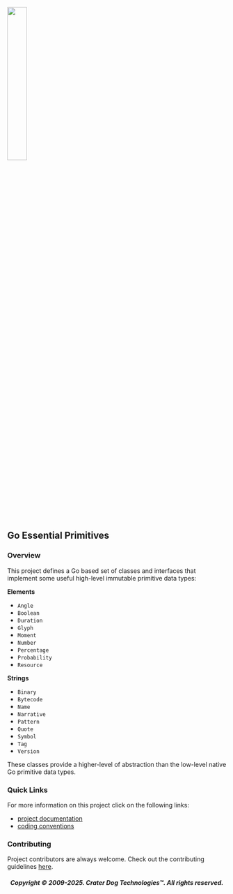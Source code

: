 [<img src="https://craterdog.com/images/CraterDog.png" width="30%">](https://craterdog.com)

## Go Essential Primitives

### Overview
This project defines a Go based set of classes and interfaces that implement
some useful high-level immutable primitive data types:

**Elements**
 * `Angle`
 * `Boolean`
 * `Duration`
 * `Glyph`
 * `Moment`
 * `Number`
 * `Percentage`
 * `Probability`
 * `Resource`

**Strings**
 * `Binary`
 * `Bytecode`
 * `Name`
 * `Narrative`
 * `Pattern`
 * `Quote`
 * `Symbol`
 * `Tag`
 * `Version`

These classes provide a higher-level of abstraction than the low-level native
Go primitive data types.

### Quick Links
For more information on this project click on the following links:
 * [project documentation](https://github.com/craterdog/go-essential-primitives/wiki)
 * [coding conventions](https://github.com/craterdog/go-development-tools/wiki/Coding-Conventions)

### Contributing
Project contributors are always welcome. Check out the contributing guidelines
[here](https://github.com/craterdog/go-essential-primitives/blob/main/.github/CONTRIBUTING.md).

<H5 align="center"> Copyright © 2009-2025. Crater Dog Technologies™. All rights reserved. </H5>
